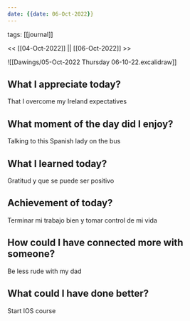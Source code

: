 ```yaml
---
date: {{date: 06-Oct-2022}}
---
```

tags: [[journal]]

<< [[04-Oct-2022]] || [[06-Oct-2022]] >>


![[Dawings/05-Oct-2022 Thursday 06-10-22.excalidraw]]

## What I appreciate today? 
That I overcome my Ireland expectatives


## What moment of the day did I enjoy? 
Talking to this Spanish lady on the bus


##  What I learned today? 
Gratitud y que se puede ser positivo


## Achievement of today? 
Terminar mi trabajo bien y tomar control de mi vida 


## How could I have connected more with someone? 
Be less rude with my dad


## What could I have done better? 
Start IOS course 


